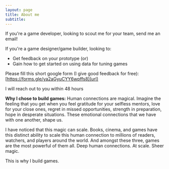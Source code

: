 ```yaml
---
layout: page
title: About me
subtitle:
---
```


If you're a game developer, looking to scout me for your team, send me an email! 

If you're a game designer/game builder, looking to:
- Get feedback on your prototype (or)
- Gain how to get started on using data for tuning games

Please fill this short google form (I give good feedback for free): [https://forms.gle/ya2aGyuCYY6wpffs8](url)

I will reach out to you within 48 hours

**Why I chose to build games:**
Human connections are magical. Imagine the feeling that you get when you feel gratitude for your selfless mentors, love for your close ones, regret in missed opportunities, strength in preparation, hope in desperate situations. These emotional connections that we have with one another, shape us. 

I have noticed that this magic can scale. Books, cinema, and games have this distinct ability to scale this human connection to millions of readers, watchers, and players around the world. And amongst these three, games are the most powerful of them all. Deep human connections. At scale. Sheer magic.

This is why I build games.
